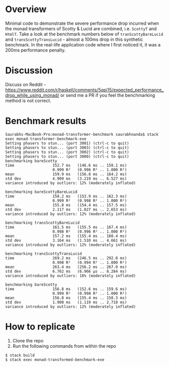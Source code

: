 # Overview

Minimal code to demonstrate the severe performance drop incurred when the monad transformers of Scotty & Lucid are combined, i.e. `ScottyT` and `HtmlT`. Take a look at the benchmark numbers below of `tranScottyBareLucid` and `transScottyTransLucid` - almost a 100ms drop in this synthetic benchmark. In the real-life application code where I first noticed it, it was a 200ms performance penalty.

# Discussion

Discuss on Reddit - https://www.reddit.com/r/haskell/comments/5qpi15/expected_performance_drop_while_using_monad/ or send me a PR if you feel the benchmarking method is not correct.

# Benchmark results

```
Saurabhs-MacBook-Pro:monad-transformer-benchmark saurabhnanda$ stack exec monad-transformer-benchmark-exe
Setting phasers to stun... (port 3001) (ctrl-c to quit)
Setting phasers to stun... (port 3003) (ctrl-c to quit)
Setting phasers to stun... (port 3002) (ctrl-c to quit)
Setting phasers to stun... (port 3000) (ctrl-c to quit)
benchmarking bareScotty
time                 152.7 ms   (146.6 ms .. 158.1 ms)
                     0.999 R²   (0.996 R² .. 1.000 R²)
mean                 159.9 ms   (156.8 ms .. 164.2 ms)
std dev              4.909 ms   (3.219 ms .. 6.527 ms)
variance introduced by outliers: 12% (moderately inflated)

benchmarking bareScottyBareLucid
time                 158.2 ms   (153.9 ms .. 162.3 ms)
                     0.999 R²   (0.998 R² .. 1.000 R²)
mean                 155.8 ms   (154.4 ms .. 157.5 ms)
std dev              2.117 ms   (1.027 ms .. 2.653 ms)
variance introduced by outliers: 12% (moderately inflated)

benchmarking transScottyBareLucid
time                 161.5 ms   (155.5 ms .. 167.4 ms)
                     0.998 R²   (0.996 R² .. 1.000 R²)
mean                 157.2 ms   (155.4 ms .. 160.4 ms)
std dev              3.164 ms   (1.510 ms .. 4.661 ms)
variance introduced by outliers: 12% (moderately inflated)

benchmarking transScottyTransLucid
time                 269.2 ms   (246.5 ms .. 292.8 ms)
                     0.998 R²   (0.994 R² .. 1.000 R²)
mean                 263.4 ms   (256.2 ms .. 267.0 ms)
std dev              6.762 ms   (6.966 μs .. 8.284 ms)
variance introduced by outliers: 16% (moderately inflated)

benchmarking bareScotty
time                 156.8 ms   (152.6 ms .. 159.6 ms)
                     0.999 R²   (0.998 R² .. 1.000 R²)
mean                 156.8 ms   (155.4 ms .. 158.3 ms)
std dev              1.908 ms   (1.119 ms .. 2.718 ms)
variance introduced by outliers: 12% (moderately inflated)
```

# How to replicate

1. Clone the repo
2. Run the following commands from within the repo

```
$ stack build
$ stack exec monad-transformed-benchmark-exe
```
